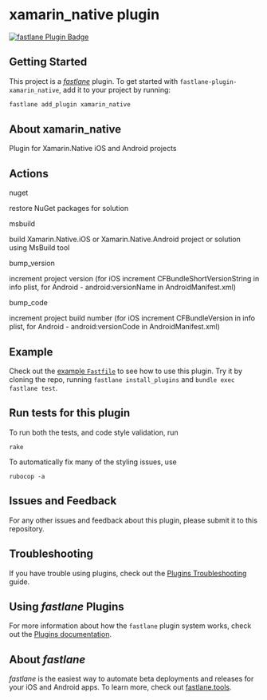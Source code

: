 # xamarin_native plugin

[![fastlane Plugin Badge](https://rawcdn.githack.com/fastlane/fastlane/master/fastlane/assets/plugin-badge.svg)](https://rubygems.org/gems/fastlane-plugin-xamarin_native)

## Getting Started

This project is a [_fastlane_](https://github.com/fastlane/fastlane) plugin. To get started with `fastlane-plugin-xamarin_native`, add it to your project by running:

```bash
fastlane add_plugin xamarin_native
```

## About xamarin_native

Plugin for Xamarin.Native iOS and Android projects

## Actions

nuget

restore NuGet packages for solution

msbuild

build Xamarin.Native.iOS or Xamarin.Native.Android project or solution using MsBuild tool

bump_version

increment project version (for iOS increment CFBundleShortVersionString in info plist, for Android - android:versionName in AndroidManifest.xml)

bump_code

increment project build number (for iOS increment CFBundleVersion in info plist, for Android - android:versionCode in AndroidManifest.xml)

## Example

Check out the [example `Fastfile`](fastlane/Fastfile) to see how to use this plugin. Try it by cloning the repo, running `fastlane install_plugins` and `bundle exec fastlane test`.

## Run tests for this plugin

To run both the tests, and code style validation, run

```
rake
```

To automatically fix many of the styling issues, use
```
rubocop -a
```

## Issues and Feedback

For any other issues and feedback about this plugin, please submit it to this repository.

## Troubleshooting

If you have trouble using plugins, check out the [Plugins Troubleshooting](https://docs.fastlane.tools/plugins/plugins-troubleshooting/) guide.

## Using _fastlane_ Plugins

For more information about how the `fastlane` plugin system works, check out the [Plugins documentation](https://docs.fastlane.tools/plugins/create-plugin/).

## About _fastlane_

_fastlane_ is the easiest way to automate beta deployments and releases for your iOS and Android apps. To learn more, check out [fastlane.tools](https://fastlane.tools).
